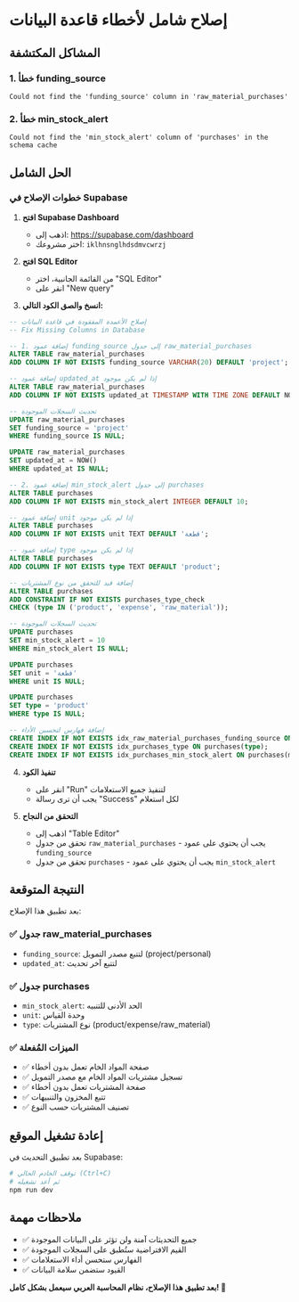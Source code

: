 # إصلاح شامل لأخطاء قاعدة البيانات

## المشاكل المكتشفة

### 1. خطأ funding_source
```
Could not find the 'funding_source' column in 'raw_material_purchases'
```

### 2. خطأ min_stock_alert
```
Could not find the 'min_stock_alert' column of 'purchases' in the schema cache
```

## الحل الشامل

### خطوات الإصلاح في Supabase

1. **افتح Supabase Dashboard**
   - اذهب إلى: https://supabase.com/dashboard
   - اختر مشروعك: `iklhnsnglhdsdmvcwrzj`

2. **افتح SQL Editor**
   - من القائمة الجانبية، اختر "SQL Editor"
   - انقر على "New query"

3. **انسخ والصق الكود التالي:**

```sql
-- إصلاح الأعمدة المفقودة في قاعدة البيانات
-- Fix Missing Columns in Database

-- 1. إضافة عمود funding_source إلى جدول raw_material_purchases
ALTER TABLE raw_material_purchases 
ADD COLUMN IF NOT EXISTS funding_source VARCHAR(20) DEFAULT 'project';

-- إضافة عمود updated_at إذا لم يكن موجود
ALTER TABLE raw_material_purchases 
ADD COLUMN IF NOT EXISTS updated_at TIMESTAMP WITH TIME ZONE DEFAULT NOW();

-- تحديث السجلات الموجودة
UPDATE raw_material_purchases 
SET funding_source = 'project' 
WHERE funding_source IS NULL;

UPDATE raw_material_purchases 
SET updated_at = NOW() 
WHERE updated_at IS NULL;

-- 2. إضافة عمود min_stock_alert إلى جدول purchases
ALTER TABLE purchases 
ADD COLUMN IF NOT EXISTS min_stock_alert INTEGER DEFAULT 10;

-- إضافة عمود unit إذا لم يكن موجود
ALTER TABLE purchases 
ADD COLUMN IF NOT EXISTS unit TEXT DEFAULT 'قطعة';

-- إضافة عمود type إذا لم يكن موجود
ALTER TABLE purchases 
ADD COLUMN IF NOT EXISTS type TEXT DEFAULT 'product';

-- إضافة قيد للتحقق من نوع المشتريات
ALTER TABLE purchases 
ADD CONSTRAINT IF NOT EXISTS purchases_type_check 
CHECK (type IN ('product', 'expense', 'raw_material'));

-- تحديث السجلات الموجودة
UPDATE purchases 
SET min_stock_alert = 10 
WHERE min_stock_alert IS NULL;

UPDATE purchases 
SET unit = 'قطعة' 
WHERE unit IS NULL;

UPDATE purchases 
SET type = 'product' 
WHERE type IS NULL;

-- إضافة فهارس لتحسين الأداء
CREATE INDEX IF NOT EXISTS idx_raw_material_purchases_funding_source ON raw_material_purchases(funding_source);
CREATE INDEX IF NOT EXISTS idx_purchases_type ON purchases(type);
CREATE INDEX IF NOT EXISTS idx_purchases_min_stock_alert ON purchases(min_stock_alert);
```

4. **تنفيذ الكود**
   - انقر على "Run" لتنفيذ جميع الاستعلامات
   - يجب أن ترى رسالة "Success" لكل استعلام

5. **التحقق من النجاح**
   - اذهب إلى "Table Editor"
   - تحقق من جدول `raw_material_purchases` - يجب أن يحتوي على عمود `funding_source`
   - تحقق من جدول `purchases` - يجب أن يحتوي على عمود `min_stock_alert`

## النتيجة المتوقعة

بعد تطبيق هذا الإصلاح:

### ✅ جدول raw_material_purchases
- `funding_source`: لتتبع مصدر التمويل (project/personal)
- `updated_at`: لتتبع آخر تحديث

### ✅ جدول purchases  
- `min_stock_alert`: الحد الأدنى للتنبيه
- `unit`: وحدة القياس
- `type`: نوع المشتريات (product/expense/raw_material)

### ✅ الميزات المُفعلة
- ✅ صفحة المواد الخام تعمل بدون أخطاء
- ✅ تسجيل مشتريات المواد الخام مع مصدر التمويل
- ✅ صفحة المشتريات تعمل بدون أخطاء
- ✅ تتبع المخزون والتنبيهات
- ✅ تصنيف المشتريات حسب النوع

## إعادة تشغيل الموقع

بعد تطبيق التحديث في Supabase:
```bash
# توقف الخادم الحالي (Ctrl+C)
# ثم أعد تشغيله
npm run dev
```

## ملاحظات مهمة

- ✅ جميع التحديثات آمنة ولن تؤثر على البيانات الموجودة
- ✅ القيم الافتراضية ستُطبق على السجلات الموجودة
- ✅ الفهارس ستحسن أداء الاستعلامات
- ✅ القيود ستضمن سلامة البيانات

**بعد تطبيق هذا الإصلاح، نظام المحاسبة العربي سيعمل بشكل كامل! 🚀**
